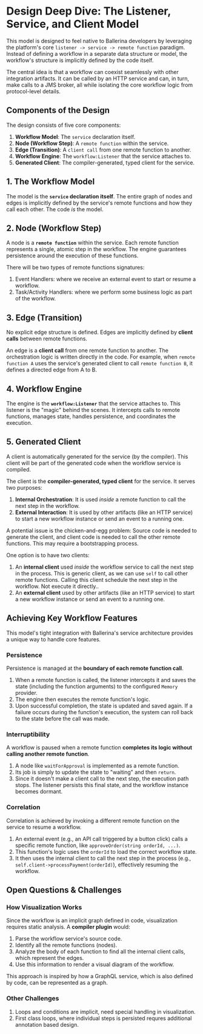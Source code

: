 # Design Deep Dive: The Listener, Service, and Client Model

This model is designed to feel native to Ballerina developers by leveraging the platform's core `listener -> service -> remote function` paradigm. Instead of defining a workflow in a separate data structure or model, the workflow's structure is implicitly defined by the code itself.

The central idea is that a workflow can coexist seamlessly with other integration artifacts. It can be called by an HTTP service and can, in turn, make calls to a JMS broker, all while isolating the core workflow logic from protocol-level details.

## Components of the Design

The design consists of five core components:

1.  **Workflow Model**: The `service` declaration itself.
2.  **Node (Workflow Step)**: A `remote function` within the service.
3.  **Edge (Transition)**: A `client call` from one remote function to another.
4.  **Workflow Engine**: The `workflow:Listener` that the service attaches to.
5.  **Generated Client**: The compiler-generated, typed client for the service.

## 1. The Workflow Model

The model is the **`service` declaration itself**. The entire graph of nodes and edges is implicitly defined by the service's remote functions and how they call each other. The code *is* the model.

## 2. Node (Workflow Step)

A node is a **`remote function`** within the service. Each remote function represents a single, atomic step in the workflow. The engine guarantees persistence around the execution of these functions.

There will be two types of remote functions signatures:
1. Event Handlers: where we receive an external event to start or resume a workflow.
2. Task/Activity Handlers: where we perform some business logic as part of the workflow.

## 3. Edge (Transition)

No explicit edge structure is defined. Edges are implicitly defined by **client calls** between remote functions.

An edge is a **client call** from one remote function to another. The orchestration logic is written directly in the code. For example, when `remote function A` uses the service's generated client to call `remote function B`, it defines a directed edge from A to B.

## 4. Workflow Engine

The engine is the **`workflow:Listener`** that the service attaches to. This listener is the "magic" behind the scenes. It intercepts calls to remote functions, manages state, handles persistence, and coordinates the execution.

## 5. Generated Client

A client is automatically generated for the service (by the compiler). This client will be part of the generated code when the workflow service is compiled.

The client is the **compiler-generated, typed client** for the service. It serves two purposes:

1.  **Internal Orchestration**: It is used *inside* a remote function to call the next step in the workflow.
2.  **External Interaction**: It is used by other artifacts (like an HTTP service) to start a new workflow instance or send an event to a running one.

A potential issue is the chicken-and-egg problem: Source code is needed to generate the client, and client code is needed to call the other remote functions. This may require a bootstrapping process.

One option is to have two clients:
1.  An **internal client** used *inside* the workflow service to call the next step in the process. This is generic client, as we can use `self` to call other remote functions. Calling this client schedule the next step in the workflow. Not execute it directly.. 
2.  An **external client** used by other artifacts (like an HTTP service) to start a new workflow instance or send an event to a running one.

## Achieving Key Workflow Features

This model's tight integration with Ballerina's service architecture provides a unique way to handle core features.

### Persistence

Persistence is managed at the **boundary of each remote function call**.

1.  When a remote function is called, the listener intercepts it and saves the state (including the function arguments) to the configured `Memory` provider.
2.  The engine then executes the remote function's logic.
3.  Upon successful completion, the state is updated and saved again.
    If a failure occurs during the function's execution, the system can roll back to the state before the call was made.

### Interruptibility

A workflow is paused when a remote function **completes its logic without calling another remote function**.

1.  A node like `waitForApproval` is implemented as a remote function.
2.  Its job is simply to update the state to "waiting" and then `return`.
3.  Since it doesn't make a client call to the next step, the execution path stops. The listener persists this final state, and the workflow instance becomes dormant.

### Correlation

Correlation is achieved by invoking a different remote function on the service to resume a workflow.

1.  An external event (e.g., an API call triggered by a button click) calls a specific remote function, like `approveOrder(string orderId, ...)`.
2.  This function's logic uses the `orderId` to load the correct workflow state.
3.  It then uses the internal client to call the next step in the process (e.g., `self.client->processPayment(orderId)`), effectively resuming the workflow.

## Open Questions & Challenges

### How Visualization Works

Since the workflow is an implicit graph defined in code, visualization requires static analysis. A **compiler plugin** would:

1.  Parse the workflow service's source code.
2.  Identify all the remote functions (nodes).
3.  Analyze the body of each function to find all the internal client calls, which represent the edges.
4.  Use this information to render a visual diagram of the workflow.

This approach is inspired by how a GraphQL service, which is also defined by code, can be represented as a graph.

### Other Challenges

1. Loops and conditions are implicit, need special handling in visualization.
2. First class loops, where individual steps is persisted requres additional annotation based design.

